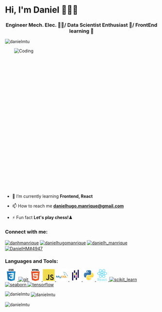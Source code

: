<h1>Hi, I'm Daniel 👋👨‍💻</h1>
<h3 align="center">Engineer Mech. Elec. 👨‍🚀/ Data Scientist Enthusiast 🚀/ FrontEnd learning 🧩</h3>

<p align="left"> <img src="https://komarev.com/ghpvc/?username=danielmtu&label=Profile%20views&color=0e75b6&style=flat" alt="danielmtu" /> </p>
<img align="right" alt="Coding" src="https://media.giphy.com/media/v1.Y2lkPTc5MGI3NjExYzA1MzU0ZmNjOWVlZGVmMjcxOGJmMTcyZjBhZjhjNjhlOTU0OTdlNiZlcD12MV9pbnRlcm5hbF9naWZzX2dpZklkJmN0PWc/YYW0hHizzIOrlhimPG/giphy.gif" width="474" height="480" frameBorder="0" class="giphy-embed" img>





- 🌱 I’m currently learning **Frontend, React**

- 📫 How to reach me **danielhugo.manrique@gmail.com**

- ⚡ Fun fact **Let's play chess!♟**

<h3 align="left">Connect with me:</h3>
<p align="left">
<a href="https://linkedin.com/in/danhmanrique" target="blank"><img align="center" src="https://raw.githubusercontent.com/rahuldkjain/github-profile-readme-generator/master/src/images/icons/Social/linked-in-alt.svg" alt="danhmanrique" height="30" width="40" /></a>
<a href="https://kaggle.com/danielhugomanrique" target="blank"><img align="center" src="https://raw.githubusercontent.com/rahuldkjain/github-profile-readme-generator/master/src/images/icons/Social/kaggle.svg" alt="danielhugomanrique" height="30" width="40" /></a>
<a href="https://www.leetcode.com/danielh_manrique" target="blank"><img align="center" src="https://raw.githubusercontent.com/rahuldkjain/github-profile-readme-generator/master/src/images/icons/Social/leet-code.svg" alt="danielh_manrique" height="30" width="40" /></a>
<a href="https://discord.gg/DanielHM#4947" target="blank"><img align="center" src="https://raw.githubusercontent.com/rahuldkjain/github-profile-readme-generator/master/src/images/icons/Social/discord.svg" alt="DanielHM#4947" height="30" width="40" /></a>
</p>

<h3 align="left">Languages and Tools:</h3>
<p align="left"> <a href="https://www.w3schools.com/css/" target="_blank" rel="noreferrer"> <img src="https://raw.githubusercontent.com/devicons/devicon/master/icons/css3/css3-original-wordmark.svg" alt="css3" width="40" height="40"/> </a> <a href="https://git-scm.com/" target="_blank" rel="noreferrer"> <img src="https://www.vectorlogo.zone/logos/git-scm/git-scm-icon.svg" alt="git" width="40" height="40"/> </a> <a href="https://www.w3.org/html/" target="_blank" rel="noreferrer"> <img src="https://raw.githubusercontent.com/devicons/devicon/master/icons/html5/html5-original-wordmark.svg" alt="html5" width="40" height="40"/> </a> <a href="https://developer.mozilla.org/en-US/docs/Web/JavaScript" target="_blank" rel="noreferrer"> <img src="https://raw.githubusercontent.com/devicons/devicon/master/icons/javascript/javascript-original.svg" alt="javascript" width="40" height="40"/> </a> <a href="https://www.mysql.com/" target="_blank" rel="noreferrer"> <img src="https://raw.githubusercontent.com/devicons/devicon/master/icons/mysql/mysql-original-wordmark.svg" alt="mysql" width="40" height="40"/> </a> <a href="https://pandas.pydata.org/" target="_blank" rel="noreferrer"> <img src="https://raw.githubusercontent.com/devicons/devicon/2ae2a900d2f041da66e950e4d48052658d850630/icons/pandas/pandas-original.svg" alt="pandas" width="40" height="40"/> </a> <a href="https://www.python.org" target="_blank" rel="noreferrer"> <img src="https://raw.githubusercontent.com/devicons/devicon/master/icons/python/python-original.svg" alt="python" width="40" height="40"/> </a> <a href="https://reactjs.org/" target="_blank" rel="noreferrer"> <img src="https://raw.githubusercontent.com/devicons/devicon/master/icons/react/react-original-wordmark.svg" alt="react" width="40" height="40"/> </a> <a href="https://scikit-learn.org/" target="_blank" rel="noreferrer"> <img src="https://upload.wikimedia.org/wikipedia/commons/0/05/Scikit_learn_logo_small.svg" alt="scikit_learn" width="40" height="40"/> </a> <a href="https://seaborn.pydata.org/" target="_blank" rel="noreferrer"> <img src="https://seaborn.pydata.org/_images/logo-mark-lightbg.svg" alt="seaborn" width="40" height="40"/> </a> <a href="https://www.tensorflow.org" target="_blank" rel="noreferrer"> <img src="https://www.vectorlogo.zone/logos/tensorflow/tensorflow-icon.svg" alt="tensorflow" width="40" height="40"/> </a> </p>

<p><img align="left" src="https://github-readme-stats.vercel.app/api/top-langs?username=danielmtu&show_icons=true&locale=en&layout=compact" alt="danielmtu" /></p>

<p>&nbsp;<img align="center" src="https://github-readme-stats.vercel.app/api?username=danielmtu&show_icons=true&locale=en" alt="danielmtu" /></p>

<p><img align="center" src="https://github-readme-streak-stats.herokuapp.com/?user=danielmtu&" alt="danielmtu" /></p>
